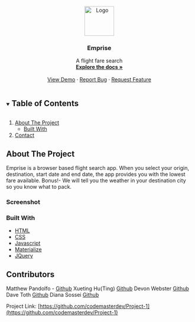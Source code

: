 
<!-- PROJECT LOGO -->
<br />
<p align="center">
  <a href="http://github.com/DaveToth77/challenge-3">
    <img src="./assets/logo.png" alt="Logo" width="80" height="80">
  </a>

  <h3 align="center">Emprise</h3>

  <p align="center">
    A flight fare search
    <br />
    <a href="https://codemasterdev.github.io/Project-1/"><strong>Explore the docs »</strong></a>
    <br />
    <br />
    <a href="https://codemasterdev.github.io/Project-1/">View Demo</a>
    ·
    <a href="https://github.com/codemasterdev/Project-1/issues">Report Bug</a>
    ·
    <a href="https://github.com/codemasterdev/Project-1/issues">Request Feature</a>
  </p>
</p>



<!-- TABLE OF CONTENTS -->
<details open="open">
  <summary><h2 style="display: inline-block">Table of Contents</h2></summary>
  <ol>
    <li>
      <a href="#about-the-project">About The Project</a>
      <ul>
        <li><a href="#built-with">Built With</a></li>
      </ul>
    </li>
    <li><a href="#contact">Contact</a></li>
  </ol>
</details>



<!-- ABOUT THE PROJECT -->
## About The Project

<!-- ![Alt text](./assets/Password-Generator.png?raw=true "Optional Title") -->

Emprise is a browser based flight search app. When you select your origin, destination, start date and end date, the app provides you with the lowest fare available. Bonus!- We will tell you the weather in your destination city so you know what to pack.

### Screenshot







### Built With

* [HTML]()
* [CSS]()
* [Javascript]()
* [Materialize]()
* [JQuery]()

## Contributors
Matthew Pandolfo - [Github](https://github.com/PandolfoM)
Xueting Hu(Ting) [Github](https://github.com/ting-hu)
Devon Webster [Github](https://github.com/codemasterdev)
Dave Toth [Github](https://github.com/DaveToth77)
Diana Sossei [Github]()




Project Link: [https://github.com/codemasterdev/Project-1](https://github.com/codemasterdev/Project-1)


<!-- MARKDOWN LINKS & IMAGES -->
<!-- https://www.markdownguide.org/basic-syntax/#reference-style-links -->
[contributors-shield]: https://img.shields.io/github/contributors/github_username/repo.svg?style=for-the-badge
[contributors-url]: https://github.com/github_username/repo/graphs/contributors
[forks-shield]: https://img.shields.io/github/forks/github_username/repo.svg?style=for-the-badge
[forks-url]: https://github.com/github_username/repo/network/members
[stars-shield]: https://img.shields.io/github/stars/github_username/repo.svg?style=for-the-badge
[stars-url]: https://github.com/github_username/repo/stargazers
[issues-shield]: https://img.shields.io/github/issues/github_username/repo.svg?style=for-the-badge
[issues-url]: https://github.com/github_username/repo/issues
[license-shield]: https://img.shields.io/github/license/github_username/repo.svg?style=for-the-badge
[license-url]: https://github.com/github_username/repo/blob/master/LICENSE.txt
[linkedin-shield]: https://img.shields.io/badge/-LinkedIn-black.svg?style=for-the-badge&logo=linkedin&colorB=555
[linkedin-url]: https://linkedin.com/in/github_username
